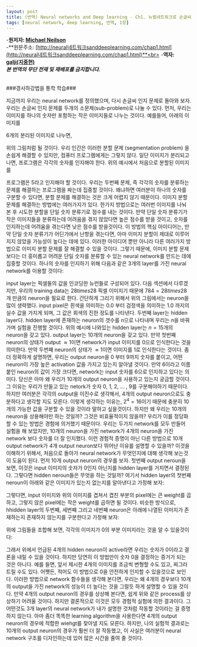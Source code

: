 ```yaml
---
layout: post
title: (번역) Neural networks and Deep learning - Ch1. 뉴럴네트워크로 손글씨 숫지를 인식하기 - 6부
tags: [neural network, deep learning, 번역, 1장]
---
```

-**원저자: [Michael Neilson](http://michaelnielsen.org/)**<br>
-**원문주소: [http://neural네트워크sanddeeplearning.com/chap1.html](http://neural네트워크sanddeeplearning.com/chap1.html)**<br>
-**역자: [galji(지중현)](joonghyunji@gmail.com)**<br>
***본 번역의 무단 전재 및 재배포를 금지합니다.***
<br>
<br>

###경사하강법을 통학 학습###

지금까지 우리는 neural network를 정의했으며, 다시 손글씨 인지 문제로 돌아와 보자. 우리는 손글씨 인지 문제를 두개의 소문제(sub-problem)로 나눌 수 있다. 먼저, 우리는 이미지를 하나의 숫자만 포함하는 작은 이미지들로 나누는 것이다. 예를들어, 아래의 이미지를

6개의 분리된 이미지로 나누면,

위의 그림처럼 될 것이다. 우리 인간은 이러한 분할 문제 (segmentation problem) 을 손쉽게 해결할 수 있지만, 컴퓨터 프로그램에게는 그렇지 않다. 일단 이미지가 분리되고 나면, 프로그램은 각각의 숫자를 인지해야 한다. 위의 예시에서 처음으로 분할된 이미지를

프로그램은 5라고 인지해야 할 것이다.
우리는 두번째 문제, 즉 각각의 숫자를 분류하는 문제를 해결하는 프로그램을 짜는데 집중할 것이다. 왜냐하면 여러분이 하나의 숫자를 구분할 수 있다면, 분할 문제를 해결하는 것은 크게 어렵지 않기 때문이다. 이미지 분할 문제를 해결하는 방법에는 여러가지가 있다. 한가지 방법으로는 여러번 이미지를 나눠 본 후 시도한 분할을 단일 숫자 분류기로 점수를 내는 것이다. 만약 단일 숫자 분류기가 작은 이미지들을 분류하는데 어려움을 겪지 않았다면 높은 점수를 받을 것이고, 숫자를 인지하는데 어려움을 겪는다면 낮은 점수를 받을것이다. 이 방법의 핵심 아이디어는, 만약 단일 숫자 분류기가 어딘가에서 난항을 겪는다면, 아마 이미지 분할이 제대로 이루어지지 않았을 가능성이 높다는 데에 있다. 이러한 아이디어 뿐만 아니라 다른 여러가지 방법으로 이미지 분할 문제를 잘 해결할 수 있을 것이다. 그렇기 때문에, 이미지 분할 문제 보다는 더 흥미롭고 어려운 단일 숫자를 분류할 수 있는 neural network를 만드는 데에 집중할 것이다.
하나의 숫자를 인지하기 위해 다음과 같은 3개의 layer를 가진 neural network를 이용할 것이다:

input layer는 픽셀들의 값을 인코딩한 뉴런들로 구성되어 있다. 다음 섹션에서 다루겠지만, 우리의 training data는 $28 times 28$ 픽셀 이미지기 때문에 $784 = 28 times 28$개 만큼의 neuron을 필요로 한다. 간단하게 그리기 위해서 위의 그림에서는 neuron을 많이 생략했다. input pixel은 흰색을 의미하는 0.0 부터 검정색을 의미하는 1.0 까지의 실수 값을 가지게 되며, 그 값은 회색의 진한 정도를 나타낸다.
두번째 layer는 hidden layer다. hidden layer에 존재하는 neuron의 갯수를 $n$으로 나타내며 우리는 $n$을 바꿔가며 실험을 진행할 것이다. 위의 예시에 나와있는 hidden layer는 $n = 15$개의 neuron을 갖고 있다.
output layer는 10개의 neuron을 갖고 있다. 만약 첫번째 neuron의 상태가 output $\approx 1$이면 network가 input 이미지를 0으로 인식한다는 것을 의미한다. 만약 두번째 neuron의 상태가 $\approx 1$이면 이미지를 1로 인식한다는 것이다. 좀더 정확하게 설명하면, 우리는 output neuron을 0 부터 9까지 숫자를 붙이고, 어떤 neuron이 가장 높은 activation 값을 가지고 있는지 알아낼 것이다. 만약 6이라고 이름 붙인 neuron의 값이 가장 크다면, network는 input 숫자를 6으로 인지하고 있다는 의미다.
당신은 아마 왜 우리가 10개의 output neuron을 사용하고 있는지 궁금할 것이다. 그 이유는 우리가 만들고 있는 netork가 숫자 0, 1, 2, ... , 9를 구분해야하기 때문이다. 하지만 여러분은 각각의 output을 이진수로 생각해서, 4개의 output neuron으로도 충분하다고 생각할 지도 모른다. 이렇게 생각하는 이유는, $2^4 = 16$이기 때문에 충분히 10개의 가능한 값을 구분할 수 있을 것이라 말하고 싶을것이다. 하지만 왜 우리는 10개의 neuron을 상용해야만 하는 것일까? 그것은 비효율적이지 않을까? 우리가 이를 정당화 할 수 있는 방법은 경험에 의거했기 때문이다. 우리는 두가지 network를 모두 만들어 실험을 해 보았지만, 10개의 neuron을 가진 network가 4개의 neuron을 가진 network 보다 숫자를 더 잘 인지했다. 이런 경험적 증명이 아닌 다른 방법으로 10개 output network가 4개 output neuron보다 뛰어난 이유를 설명할 수 있을까?
이것을 이해하기 위해서, 처음으로 돌아가 neural network가 무엇인지에 대해 생각해 보는것이 도움이 된다. 먼저 10개 output neuron의 경우를 보자. 첫번째 output neroun을 보면, 이것은 input 이미지의 숫자가 0인지 아닌지를 hidden layer를 거치면서 결정된다. 그렇다면 hidden neroun들은 무엇을 하는 것일까? 여기서 hidden layer의 첫번째 neroun이 아래와 같은 이미지가 있는지 없는지를 알아낸다고 가정해 보자:

그렇다면, input 이미지와 위의 이미지를 겹쳐서 겹친 부분의 pixel에는 큰 weight를 곱하고, 그렇지 않은 pixel에는 작은 weight를 곱하면 될 것이다. 비슷한 방식으로, hhidden layer의 두번째, 세번째 그리고 네번째 neuron은 아래에 나열된 이미지가 존재하는지 존재하지 않는지를 구분한다고 가정해 보자:

위에 그림들을 조합해 보면, 각각의 이미지가 0의 부분 이미지라는 것을 알 수 있을것이다:

그래서 위에서 언급된 4개의 hidden neuron이 active라면 우리는 숫자가 0이라고 결론을 내릴 수 있을 것이다. 하지만 당연히 이 방법만이 숫자 0을 결정하는 증거가 되는 것은 아니다. 예를 들면, 앞서 제시한 4개의 이미지를 조금씩 변형할 수도 있고, 찌그러 트릴 수도 있다. 어쨋든, 적어도 이 방법으로 0을 안전하게 인지할 수 있을것으로 보인다.
이러한 방법으로 network 함수들을 생각해 본다면, 우리는 왜 4개의 경우보다 10개의 output을 가진 network의 성능이 더 높다는 것을 그럴듯 하게 설명할 수 있을 것이다. 만약 4개의 output neuron의 경우를 상상해 본다면, 쉽게 위와 같은 process를 상상하기 어려울 것이다.
하지만 결론적으로 이것은 모두 경험적 실험에 의한 결과이다. 그 어떤것도 3개 layer의 neural network가 내가 설명한 것처럼 작동할 것이라는 걸 증명하지 않는다. 아마 좀더 똑똑한 learning algorithm을 사용한다면 4개의 output neuron의 경우에 적합한 wiehgt를 찾아낼 지도 모른다. 하지만, 나의 실험적 결과로는 10개의 output neuron의 경우가 훨씬 더 잘 작동했고, 이 사실은 여러분이 neural network 구조를 디자인하는데 있어 많은 시간을 줄여 줄 것이다.
